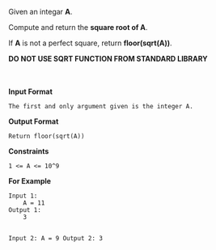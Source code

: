 <div class="markdown-content" id="problem-content">
<p>Given an integar <strong>A</strong>.</p>
<p>Compute and return the <strong>square root of A</strong>.</p>
<p>If <strong>A</strong> is not a perfect square, return <strong>floor(sqrt(A))</strong>.</p>
<p><strong>DO NOT USE SQRT FUNCTION FROM STANDARD LIBRARY</strong></p>
<p><br/><br/>
<strong>Input Format</strong></p>
<div class="highlighter-rouge"><pre class="highlight"><code>The first and only argument given is the integer A.
</code></pre>
</div>
<p><strong>Output Format</strong></p>
<div class="highlighter-rouge"><pre class="highlight"><code>Return floor(sqrt(A))
</code></pre>
</div>
<p><strong>Constraints</strong></p>
<div class="highlighter-rouge"><pre class="highlight"><code>1 &lt;= A &lt;= 10^9
</code></pre>
</div>
<p><strong>For Example</strong></p>
<div class="highlighter-rouge"><pre class="highlight"><code>Input 1:
    A = 11
Output 1:
    3

Input 2:
    A = 9
Output 2:
    3
</code></pre>
</div>

</div>